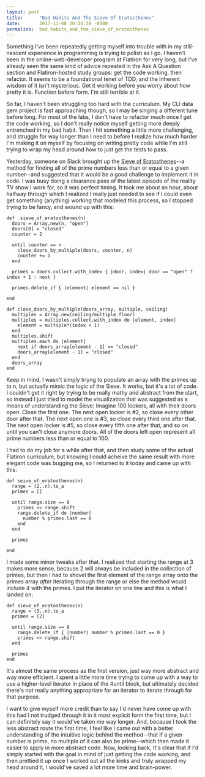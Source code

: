 ```yaml
---
layout: post
title:      "Bad Habits And The Sieve Of Eratosthenes"
date:       2017-11-08 20:24:38 -0500
permalink:  bad_habits_and_the_sieve_of_eratosthenes
---
```



Something I've been repeatedly getting myself into trouble with in my still-nascent experience in programming is trying to polish as I go. I haven't been in the online-web-developer program at Flatiron for very long, but I've already seen the same kind of advice repeated in the Ask A Question section and Flatiron-hosted study groups: get the code working, then refactor. It seems to be a foundational tenet of TDD, and the inherent wisdom of it isn't mysterious. Get it working before you worry about how pretty it is. Function before form. I'm still terrible at it. 

So far, I haven't been struggling too hard with the curriculum. My CLI data gem project is fast approaching though, so I may be singing a different tune before long. For most of the labs, I don't have to refactor much once I get the code working, so I don't really notice myself getting more deeply entrenched in my bad habit. Then I hit something a little more challenging, and struggle for way longer than I need to before I realize how much harder I'm making it on myself by focusing on writing pretty code while I'm still trying to wrap my head around how to just get the tests to pass. 

Yesterday, someone on Slack brought up the [Sieve of Eratosthenes](http://en.wikipedia.org/wiki/Sieve_of_Eratosthenes)--a method for finding all of the prime numbers less than or equal to a given number--and suggested that it would be a good challenge to implement it in code. I was busy doing a clearance pass of the latest episode of the reality TV show I work for, so it was perfect timing. It took me about an hour, about halfway through which I realized I really just needed to see if I could even get something (anything) working that modeled this process, so I stopped trying to be fancy, and wound up with this:

```
def  sieve_of_eratosthenes(n)
  doors = Array.new(n, "open")
  doors[0] = "closed"
  counter = 2

  until counter == n
    close_doors_by_multiple(doors, counter, n)
    counter += 1
  end

  primes = doors.collect.with_index { |door, index| door == "open" ? index + 1 : next }

  primes.delete_if { |element| element == nil }

end

def close_doors_by_multiple(doors_array, multiple, ceiling)
  multiples = Array.new(ceiling/multiple.floor)
  multiples = multiples.collect.with_index do |element, index|
    element = multiple*(index + 1)
  end
  multiples.shift
  multiples.each do |element|
    next if doors_array[element - 1] == "closed"
    doors_array[element - 1] = "closed"
  end
  doors_array
end
```

Keep in mind, I wasn't simply triyng to populate an array with the primes up to n, but actually mimic the logic of the Sieve. It works, but it's a lot of code. I couldn't get it right by trying to be really mathy and abstract from the start, so instead I just tried to model the visualization that was suggested as a means of understanding the Sieve: Imagine 100 lockers, all with their doors open. Close the first one. The next open locker is #2, so close every other door after that. The next open one is #3, so close every third one after that. The next open locker is #5, so close every fifth one after that, and so on until you can't close anymore doors. All of the doors left open represent all prime numbers less than or equal to 100. 

I had to do my job for a while after that, and then study some of the actual Flatiron curriculum, but knowing I could acheive the same result with more elegant code was bugging me, so I returned to it today and came up with this:

```
def seive_of_eratosthenes(n)
  range = (2..n).to_a
  primes = []

  until range.size == 0
    primes << range.shift
    range.delete_if do |number|
      number % primes.last == 0
    end
  end

  primes

end
```

I made some minor tweaks after that. I realized that starting the range at 3 makes more sense, because 2 will always be included in the collection of primes, but then I had to shovel the first element of the range array onto the primes array *after* iterating through the range or else the method would include 4 with the primes. I put the iterator on one line and this is what I landed on:

```
def sieve_of_eratosthenes(n)
  range = (3..n).to_a
  primes = [2]

  until range.size == 0
    range.delete_if { |number| number % primes.last == 0 }
    primes << range.shift
  end

  primes
end
```

It's almost the same process as the first version, just way more abstract and way more efficient. I spent a little more time trying to come up with a way to use a higher-level iterator in place of the #until block, but ultimately decided there's not really anything appropriate for an iterator to iterate through for that purpose. 

I want to give myself more credit than to say I'd never have come up with this had I not trudged through it in it most explicit form the first time, but I can definitely say it would've taken me way longer. And, because I took the less abstract route the first time, I feel like I came out with a better understanding of the intuitive logic behind the method--that if a given number is prime, no multiple of it can also be prime--which then made it easier to apply in more abstract code. Now, looking back, It's clear that if I'd simply started with the goal in mind of just getting the code working, and then prettied it up once I worked out all the kinks and truly wrapped my head around it, I would've saved a lot more time and brain-power. 
